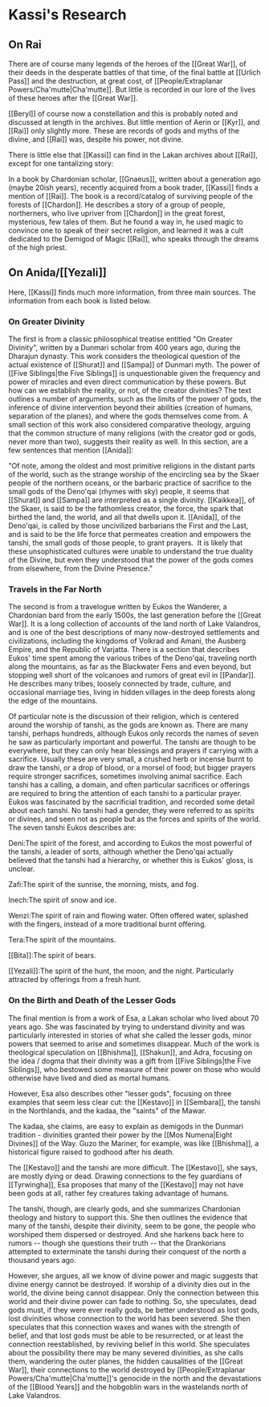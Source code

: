 # Kassi's Research

## On Rai

There are of course many legends of the heroes of the [[Great War]], of their deeds in the desperate battles of that time, of the final battle at [[Urlich Pass]] and the destruction, at great cost, of [[People/Extraplanar Powers/Cha'mutte|Cha'mutte]]. But little is recorded in our lore of the lives of these heroes after the [[Great War]].

[[Beryl]] of course now a constellation and this is probably noted and discussed at length in the archives. But little mention of Aerin or [[Kyr]], and [[Rai]] only slightly more. These are records of gods and myths of the divine, and [[Rai]] was, despite his power, not divine.

There is little else that [[Kassi]] can find in the Lakan archives about [[Rai]], except for one tantalizing story:

In a book by Chardonian scholar, [[Gnaeus]], written about a generation ago (maybe 20ish years), recently acquired from a book trader, [[Kassi]] finds a mention of [[Rai]]. The book is a record/catalog of surviving people of the forests of [[Chardon]]. He describes a story of a group of people, northerners, who live upriver from [[Chardon]] in the great forest, mysterious, few tales of them. But he found a way in, he used magic to convince one to speak of their secret religion, and learned it was a cult dedicated to the Demigod of Magic [[Rai]], who speaks through the dreams of the high priest.

## On Anida/[[Yezali]]

Here, [[Kassi]] finds much more information, from three main sources. The information from each book is listed below.

### On Greater Divinity

The first is from a classic philosophical treatise entitled "On Greater Divinity", written by a Dunmari scholar from 400 years ago, during the Dharajun dynasty. This work considers the theological question of the actual existence of [[Shurat]] and [[Sampa]] of Dunmari myth. The power of [[Five Siblings|the Five Siblings]] is unquestionable given the frequency and power of miracles and even direct communication by these powers. But how can we establish the reality, or not, of the creator divinities? The text outlines a number of arguments, such as the limits of the power of gods, the inference of divine intervention beyond their abilities (creation of humans, separation of the planes), and where the gods themselves come from. A small section of this work also considered comparative theology, arguing that the common structure of many religions (with the creator god or gods, never more than two), suggests their reality as well. In this section, are a few sentences that mention [[Anida]]:

"Of note, among the oldest and most primitive religions in the distant parts of the world, such as the strange worship of the encircling sea by the Skaer people of the northern oceans, or the barbaric practice of sacrifice to the small gods of the Deno'qai (rhymes with sky) people, it seems that [[Shurat]] and [[Sampa]] are interpreted as a single divinity. [[Kaikkea]], of the Skaer, is said to be the fathomless creator, the force, the spark that birthed the land, the world, and all that dwells upon it. [[Anida]], of the Deno'qai, is called by those uncivilized barbarians the First and the Last, and is said to be the life force that permeates creation and empowers the tanshi, the small gods of those people, to grant prayers.  It is likely that these unsophisticated cultures were unable to understand the true duality of the Divine, but even they understood that the power of the gods comes from elsewhere, from the Divine Presence."

### Travels in the Far North

The second is from a travelogue written by Eukos the Wanderer, a Chardonian bard from the early 1500s, the last generation before the [[Great War]]. It is a long collection of accounts of the land north of Lake Valandros, and is one of the best descriptions of many now-destroyed settlements and civilizations, including the kingdoms of Volkrad and Amani, the Ausberg Empire, and the Republic of Varjatta. There is a section that describes Eukos' time spent among the various tribes of the Deno'qai, traveling north along the mountains, as far as the Blackwater Fens and even beyond, but stopping well short of the volcanoes and rumors of great evil in [[Pandar]]. He describes many tribes, loosely connected by trade, culture, and occasional marriage ties, living in hidden villages in the deep forests along the edge of the mountains.

Of particular note is the discussion of their religion, which is centered around the worship of tanshi, as the gods are known as. There are many tanshi, perhaps hundreds, although Eukos only records the names of seven he saw as particularly important and powerful. The tanshi are though to be everywhere, but they can only hear blessings and prayers if carrying with a sacrifice. Usually these are very small, a crushed herb or incense burnt to draw the tanshi, or a drop of blood, or a morsel of food; but bigger prayers require stronger sacrifices, sometimes involving animal sacrifice. Each tanshi has a calling, a domain, and often particular sacrifices or offerings are required to bring the attention of each tanshi to a particular prayer. Eukos was fascinated by the sacrificial tradition, and recorded some detail about each tanshi. No tanshi had a gender, they were referred to as spirits or divines, and seen not as people but as the forces and spirits of the world. The seven tanshi Eukos describes are:

Deni:The spirit of the forest, and according to Eukos the most powerful of the tanshi, a leader of sorts, although whether the Deno'qai actually believed that the tanshi had a hierarchy, or whether this is Eukos' gloss, is unclear.

Zafi:The spirit of the sunrise, the morning, mists, and fog.

Inech:The spirit of snow and ice.

Wenzi:The spirit of rain and flowing water. Often offered water, splashed with the fingers, instead of a more traditional burnt offering.

Tera:The spirit of the mountains.

[[Bita]]:The spirit of bears.

[[Yezali]]:The spirit of the hunt, the moon, and the night. Particularly attracted by offerings from a fresh hunt.

### On the Birth and Death of the Lesser Gods

The final mention is from a work of Esa, a Lakan scholar who lived about 70 years ago. She was fascinated by trying to understand divinity and was particularly interested in stories of what she called the lesser gods, minor powers that seemed to arise and sometimes disappear. Much of the work is theological speculation on [[Bhishma]], [[Shakun]], and Adra, focusing on the idea / dogma that their divinity was a gift from [[Five Siblings|the Five Siblings]], who bestowed some measure of their power on those who would otherwise have lived and died as mortal humans.

However, Esa also describes other "lesser gods", focusing on three examples that seem less clear cut: the [[Kestavo]] in [[Sembara]], the tanshi in the Northlands, and the kadaa, the "saints" of the Mawar.

The kadaa, she claims, are easy to explain as demigods in the Dunmari tradition - divinities granted their power by the [[Mos Numena|Eight Divines]] of the Way. Guzo the Mariner, for example, was like [[Bhishma]], a historical figure raised to godhood after his death.

The [[Kestavo]] and the tanshi are more difficult. The [[Kestavo]], she says, are mostly dying or dead. Drawing connections to the fey guardians of [[Tyrwingha]], Esa proposes that many of the [[Kestavo]] may not have been gods at all, rather fey creatures taking advantage of humans.

The tanshi, though, are clearly gods, and she summarizes Chardonian theology and history to support this. She then outlines the evidence that many of the tanshi, despite their divinity, seem to be gone, the people who worshiped them dispersed or destroyed. And she harkens back here to rumors -- though she questions their truth -- that the Drankorians attempted to exterminate the tanshi during their conquest of the north a thousand years ago.

However, she argues, all we know of divine power and magic suggests that divine energy cannot be destroyed. If worship of a divinity dies out in the world, the divine being cannot disappear. Only the connection between this world and their divine power can fade to nothing. So, she speculates, dead gods must, if they were ever really gods, be better understood as lost gods, lost divinities whose connection to the world has been severed. She then speculates that this connection waxes and wanes with the strength of belief, and that lost gods must be able to be resurrected, or at least the connection reestablished, by reviving belief in this world. She speculates about the possibility there may be many severed divinities, as she calls them, wandering the outer planes, the hidden causalities of the [[Great War]], their connections to the world destroyed by [[People/Extraplanar Powers/Cha'mutte|Cha'mutte]]'s genocide in the north and the devastations of the [[Blood Years]] and the hobgoblin wars in the wastelands north of Lake Valandros.